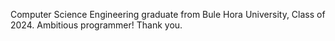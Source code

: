 Computer Science Engineering graduate from Bule Hora University, Class of 2024. Ambitious programmer! Thank you.

